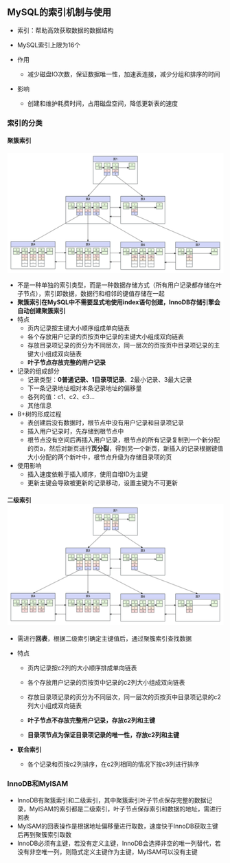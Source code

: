 ## MySQL的索引机制与使用

- 索引：帮助高效获取数据的数据结构
- MySQL索引上限为16个

- 作用
  - 减少磁盘IO次数，保证数据唯一性，加速表连接，减少分组和排序的时间
- 影响
  - 创建和维护耗费时间，占用磁盘空间，降低更新表的速度

### 索引的分类

#### 聚簇索引

![](assets\MySQL的索引机制与使用\聚簇索引.jpg)

- 不是一种单独的索引类型，而是一种数据存储方式（所有用户记录都存储在叶子节点），索引即数据，数据行和相邻的键值存储在一起
- **聚簇索引在MySQL中不需要显式地使用index语句创建，InnoDB存储引擎会自动创建聚簇索引**
- 特点
  - 页内记录按主键大小顺序组成单向链表
  - 各个存放用户记录的页按页中记录的主键大小组成双向链表
  - 存放目录项记录的页分为不同层次，同一层次的页按页中目录项记录的主键大小组成双向链表
  - **叶子节点存放完整的用户记录**
- 记录的组成部分
  - 记录类型：**0普通记录、1目录项记录**、2最小记录、3最大记录
  - 下一条记录地址相对本条记录地址的偏移量
  - 各列的值：c1、c2、c3...
  - 其他信息
- B+树的形成过程
  - 表创建后没有数据时，根节点中没有用户记录和目录项记录
  - 插入用户记录时，先存储到根节点中
  - 根节点没有空间后再插入用户记录，根节点的所有记录复制到一个新分配的页a，然后对新页进行**页分裂**，得到另一个新页，新插入的记录根据键值大小分配的两个新叶中，根节点升级为存储目录项的页
- 使用影响
  - 插入速度依赖于插入顺序，使用自增ID为主键
  - 更新主键会导致被更新的记录移动，设置主键为不可更新

#### 二级索引![](assets\MySQL的索引机制与使用\二级索引.jpg)

- 需进行**回表**，根据二级索引确定主键值后，通过聚簇索引查找数据

- 特点

  - 页内记录按c2列的大小顺序排成单向链表

  - 各个存放用户记录的页按页中记录的c2列大小组成双向链表

  - 存放目录项记录的页分为不同层次，同一层次的页按页中目录项记录的c2列大小组成双向链表

  - **叶子节点不存放完整用户记录，存放c2列和主键**

  - **目录项节点为保证目录项记录的唯一性，存放c2列和主键**
- **联合索引**
  - 各个记录和页按c2列排序，在c2列相同的情况下按c3列进行排序

### InnoDB和MyISAM

- InnoDB有聚簇索引和二级索引，其中聚簇索引叶子节点保存完整的数据记录，MyISAM的索引都是二级索引，叶子节点保存索引和数据的地址，需进行回表
- MyISAM的回表操作是根据地址偏移量进行取数，速度快于InnoDB获取主键后再到聚簇索引取数
- InnoDB必须有主键，若没有定义主键，InnoDB会选择非空的唯一列替代，若没有非空唯一列，则隐式定义主键作为主键，MyISAM可以没有主键
